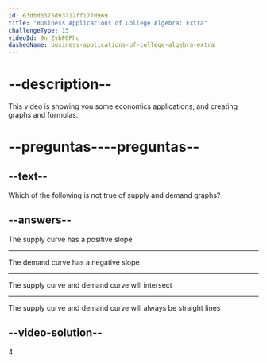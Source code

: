 ```yaml
---
id: 63dbd0375d93712ff177d969
title: "Business Applications of College Algebra: Extra"
challengeType: 15
videoId: 9n_ZybF0Phc
dashedName: business-applications-of-college-algebra-extra
---
```


# --description--

This video is showing you some economics applications, and creating graphs and formulas.

# --preguntas----preguntas--

## --text--

Which of the following is not true of supply and demand graphs?

## --answers--

The supply curve has a positive slope

---

The demand curve has a negative slope

---

The supply curve and demand curve will intersect

---

The supply curve and demand curve will always be straight lines

## --video-solution--

4
